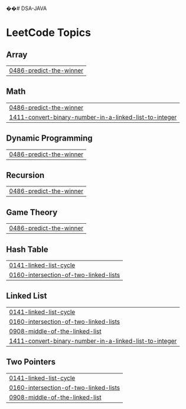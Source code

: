 ��#   D S A - J A V A  
 
<!---LeetCode Topics Start-->
# LeetCode Topics
## Array
|  |
| ------- |
| [0486-predict-the-winner](https://github.com/ainish24/DSA-JAVA/tree/master/0486-predict-the-winner) |
## Math
|  |
| ------- |
| [0486-predict-the-winner](https://github.com/ainish24/DSA-JAVA/tree/master/0486-predict-the-winner) |
| [1411-convert-binary-number-in-a-linked-list-to-integer](https://github.com/ainish24/DSA-JAVA/tree/master/1411-convert-binary-number-in-a-linked-list-to-integer) |
## Dynamic Programming
|  |
| ------- |
| [0486-predict-the-winner](https://github.com/ainish24/DSA-JAVA/tree/master/0486-predict-the-winner) |
## Recursion
|  |
| ------- |
| [0486-predict-the-winner](https://github.com/ainish24/DSA-JAVA/tree/master/0486-predict-the-winner) |
## Game Theory
|  |
| ------- |
| [0486-predict-the-winner](https://github.com/ainish24/DSA-JAVA/tree/master/0486-predict-the-winner) |
## Hash Table
|  |
| ------- |
| [0141-linked-list-cycle](https://github.com/ainish24/DSA-JAVA/tree/master/0141-linked-list-cycle) |
| [0160-intersection-of-two-linked-lists](https://github.com/ainish24/DSA-JAVA/tree/master/0160-intersection-of-two-linked-lists) |
## Linked List
|  |
| ------- |
| [0141-linked-list-cycle](https://github.com/ainish24/DSA-JAVA/tree/master/0141-linked-list-cycle) |
| [0160-intersection-of-two-linked-lists](https://github.com/ainish24/DSA-JAVA/tree/master/0160-intersection-of-two-linked-lists) |
| [0908-middle-of-the-linked-list](https://github.com/ainish24/DSA-JAVA/tree/master/0908-middle-of-the-linked-list) |
| [1411-convert-binary-number-in-a-linked-list-to-integer](https://github.com/ainish24/DSA-JAVA/tree/master/1411-convert-binary-number-in-a-linked-list-to-integer) |
## Two Pointers
|  |
| ------- |
| [0141-linked-list-cycle](https://github.com/ainish24/DSA-JAVA/tree/master/0141-linked-list-cycle) |
| [0160-intersection-of-two-linked-lists](https://github.com/ainish24/DSA-JAVA/tree/master/0160-intersection-of-two-linked-lists) |
| [0908-middle-of-the-linked-list](https://github.com/ainish24/DSA-JAVA/tree/master/0908-middle-of-the-linked-list) |
<!---LeetCode Topics End-->